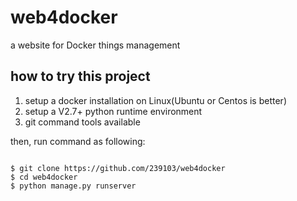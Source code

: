 # web4docker
a website for Docker things management

## how to try this project
1. setup a docker installation on Linux(Ubuntu or Centos is better)
2. setup a V2.7+ python runtime environment
3. git command tools available

then, run command as following:
<pre><code>
$ git clone https://github.com/239103/web4docker
$ cd web4docker
$ python manage.py runserver
</code></pre>
